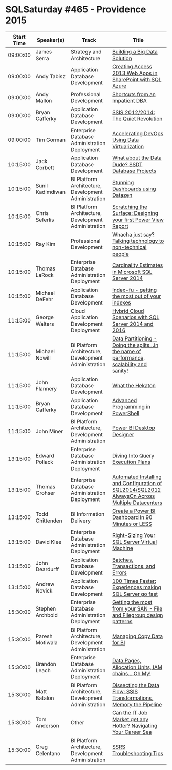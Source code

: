 # SQLSaturday #465 - Providence 2015
Start Time|Speaker(s)|Track|Title
---|---|---|---
09:00:00|James Serra|Strategy and Architecture|[Building a Big Data Solution](38973.md)
09:00:00|Andy Tabisz|Application  Database Development|[Creating Access 2013 Web Apps in SharePoint with SQL Azure](38997.md)
09:00:00|Andy Mallon|Professional Development|[Shortcuts from an Impatient DBA](40676.md)
09:00:00|Bryan Cafferky|Application  Database Development|[SSIS 2012/2014:  The Quiet Revolution](41083.md)
09:00:00|Tim Gorman|Enterprise Database Administration  Deployment|[Accelerating DevOps Using Data Virtualization](41258.md)
10:15:00|Jack Corbett|Application  Database Development|[What about the Data Dude? SSDT Database Projects](38987.md)
10:15:00|Sunil Kadimdiwan|BI Platform Architecture, Development  Administration|[Stunning Dashboards using Datazen](39428.md)
10:15:00|Chris Seferlis|BI Platform Architecture, Development  Administration|[Scratching the Surface: Designing your first Power View Report](39711.md)
10:15:00|Ray Kim|Professional Development|[Whacha just say? Talking technology to non-technical people](40203.md)
10:15:00|Thomas LaRock|Enterprise Database Administration  Deployment|[Cardinality Estimates in Microsoft SQL Server 2014](40464.md)
10:15:00|Michael DeFehr|Application  Database Development|[Index-fu - getting the most out of your indexes](41525.md)
11:15:00|George Walters|Cloud Application Development  Deployment|[Hybrid Cloud Scenarios with SQL Server 2014 and 2016](38949.md)
11:15:00|Michael Nowill|BI Platform Architecture, Development  Administration|[Data Partitioning - Doing the splits…in the name of performance, scalability and sanity!](39128.md)
11:15:00|John Flannery|Application  Database Development|[What the Hekaton](40864.md)
11:15:00|Bryan Cafferky|Application  Database Development|[Advanced Programming in PowerShell](41082.md)
11:15:00|John Miner|BI Platform Architecture, Development  Administration|[Power BI Desktop Designer](41833.md)
13:15:00|Edward Pollack|Enterprise Database Administration  Deployment|[Diving Into Query Execution Plans](38881.md)
13:15:00|Thomas Grohser|Enterprise Database Administration  Deployment|[Automated Installing and Configuration of SQL2014/SQL2012 AlwaysOn Across Multiple Datacenters](39271.md)
13:15:00|Todd Chittenden|BI Information Delivery|[Create a Power BI Dashboard in 90 Minutes or LESS](39317.md)
13:15:00|David Klee|Enterprise Database Administration  Deployment|[Right-Sizing Your SQL Server Virtual Machine](40313.md)
13:15:00|John Deardurff|Application  Database Development|[Batches, Transactions, and Errors](41016.md)
13:15:00|Andrew Novick|Application  Database Development|[100 Times Faster: Experiences making SQL Server go fast](41680.md)
15:30:00|Stephen Archbold|Enterprise Database Administration  Deployment|[Getting the most from your SAN - File and Filegroup design patterns](38897.md)
15:30:00|Paresh Motiwala|BI Platform Architecture, Development  Administration|[Managing Copy Data for BI](41086.md)
15:30:00|Brandon Leach|Enterprise Database Administration  Deployment|[Data Pages, Allocation Units, IAM chains... Oh My!](41337.md)
15:30:00|Matt Batalon|BI Platform Architecture, Development  Administration|[Dissecting the Data Flow: SSIS Transformations, Memory  the Pipeline](41740.md)
15:30:00|Tom Anderson|Other|[Can the IT Job Market get any Hotter?  Navigating Your Career Sea](42300.md)
15:30:00|Greg Celentano|BI Platform Architecture, Development  Administration|[SSRS Troubleshooting Tips](42842.md)
